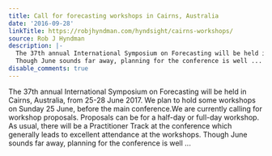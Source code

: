 ```yaml
---
title: Call for forecasting workshops in Cairns, Australia
date: '2016-09-28'
linkTitle: https://robjhyndman.com/hyndsight/cairns-workshops/
source: Rob J Hyndman
description: |-
  The 37th annual International Symposium on Forecasting will be held in Cairns, Australia, from 25-28 June 2017. We plan to hold some workshops on Sunday 25 June, before the main conference.We are currently calling for workshop proposals. Proposals can be for a half-day or full-day workshop. As usual, there will be a Practitioner Track at the conference which generally leads to excellent attendance at the workshops.
  Though June sounds far away, planning for the conference is well ...
disable_comments: true
---
```

The 37th annual International Symposium on Forecasting will be held in Cairns, Australia, from 25-28 June 2017. We plan to hold some workshops on Sunday 25 June, before the main conference.We are currently calling for workshop proposals. Proposals can be for a half-day or full-day workshop. As usual, there will be a Practitioner Track at the conference which generally leads to excellent attendance at the workshops.
Though June sounds far away, planning for the conference is well ...